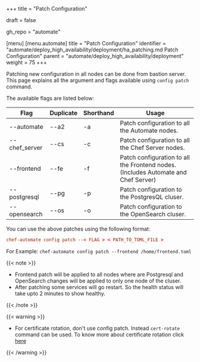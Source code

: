 +++
title = "Patch Configuration"

draft = false

gh_repo = "automate"

[menu]
  [menu.automate]
    title = "Patch Configuration"
    identifier = "automate/deploy_high_availability/deployment/ha_patching.md Patch Configuration"
    parent = "automate/deploy_high_availability/deployment"
    weight = 75
+++

Patching new configuration in all nodes can be done from bastion server. This page explains all the argument and flags available using `config patch` command.

The available flags are listed below:

| Flag          | Duplicate | Shorthand | Usage                                                                              |
| ------------- | --------- | --------- | ---------------------------------------------------------------------------------- |
| --automate    | --a2      | -a        | Patch configuration to all the Automate nodes.                                     |
| --chef_server | --cs      | -c        | Patch configuration to all the Chef Server nodes.                                  |
| --frontend    | --fe      | -f        | Patch configuration to all the Frontend nodes. (Includes Automate and Chef Server) |
| --postgresql  | --pg      | -p        | Patch configuration to the PostgresQL cluser.                                      |
| --opensearch  | --os      | -o        | Patch configuration to the OpenSearch cluser.                                      |

You can use the above patches using the following format:

```toml
chef-automate config patch --< FLAG > < PATH_TO_TOML_FILE >
```

For Example: `chef-automate config patch --frontend /home/frontend.toml`

{{< note >}}

-   Frontend patch will be applied to all nodes where are Postgresql and OpenSearch changes will be applied to only one node
    of the cluser.
-   After patching some services will go restart. So the health status will take upto 2 minutes to show healthy.

{{< /note >}}

{{< warning >}}

-   For certificate rotation, don't use config patch. Instead `cert-rotate` command can be used. To know more about certificate rotation click [here](/automate/ha_cert_rotaion)

{{< /warning >}}
